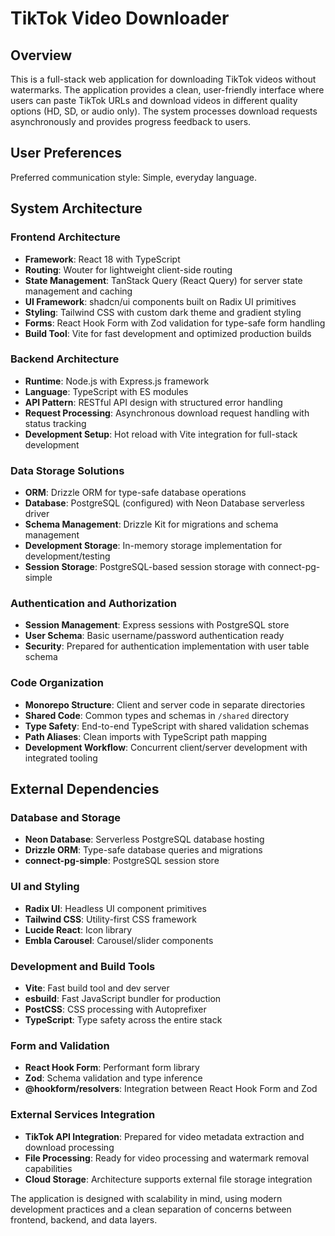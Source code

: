 # TikTok Video Downloader

## Overview

This is a full-stack web application for downloading TikTok videos without watermarks. The application provides a clean, user-friendly interface where users can paste TikTok URLs and download videos in different quality options (HD, SD, or audio only). The system processes download requests asynchronously and provides progress feedback to users.

## User Preferences

Preferred communication style: Simple, everyday language.

## System Architecture

### Frontend Architecture
- **Framework**: React 18 with TypeScript
- **Routing**: Wouter for lightweight client-side routing
- **State Management**: TanStack Query (React Query) for server state management and caching
- **UI Framework**: shadcn/ui components built on Radix UI primitives
- **Styling**: Tailwind CSS with custom dark theme and gradient styling
- **Forms**: React Hook Form with Zod validation for type-safe form handling
- **Build Tool**: Vite for fast development and optimized production builds

### Backend Architecture
- **Runtime**: Node.js with Express.js framework
- **Language**: TypeScript with ES modules
- **API Pattern**: RESTful API design with structured error handling
- **Request Processing**: Asynchronous download request handling with status tracking
- **Development Setup**: Hot reload with Vite integration for full-stack development

### Data Storage Solutions
- **ORM**: Drizzle ORM for type-safe database operations
- **Database**: PostgreSQL (configured) with Neon Database serverless driver
- **Schema Management**: Drizzle Kit for migrations and schema management
- **Development Storage**: In-memory storage implementation for development/testing
- **Session Storage**: PostgreSQL-based session storage with connect-pg-simple

### Authentication and Authorization
- **Session Management**: Express sessions with PostgreSQL store
- **User Schema**: Basic username/password authentication ready
- **Security**: Prepared for authentication implementation with user table schema

### Code Organization
- **Monorepo Structure**: Client and server code in separate directories
- **Shared Code**: Common types and schemas in `/shared` directory
- **Type Safety**: End-to-end TypeScript with shared validation schemas
- **Path Aliases**: Clean imports with TypeScript path mapping
- **Development Workflow**: Concurrent client/server development with integrated tooling

## External Dependencies

### Database and Storage
- **Neon Database**: Serverless PostgreSQL database hosting
- **Drizzle ORM**: Type-safe database queries and migrations
- **connect-pg-simple**: PostgreSQL session store

### UI and Styling
- **Radix UI**: Headless UI component primitives
- **Tailwind CSS**: Utility-first CSS framework
- **Lucide React**: Icon library
- **Embla Carousel**: Carousel/slider components

### Development and Build Tools
- **Vite**: Fast build tool and dev server
- **esbuild**: Fast JavaScript bundler for production
- **PostCSS**: CSS processing with Autoprefixer
- **TypeScript**: Type safety across the entire stack

### Form and Validation
- **React Hook Form**: Performant form library
- **Zod**: Schema validation and type inference
- **@hookform/resolvers**: Integration between React Hook Form and Zod

### External Services Integration
- **TikTok API Integration**: Prepared for video metadata extraction and download processing
- **File Processing**: Ready for video processing and watermark removal capabilities
- **Cloud Storage**: Architecture supports external file storage integration

The application is designed with scalability in mind, using modern development practices and a clean separation of concerns between frontend, backend, and data layers.